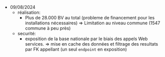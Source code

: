 - 09/08/2024
  - réalisation:
    - Plus de 28.000 BV au total (probleme de financement pour les installations nécessaires)
      => Limitation au niveau commune (1547 commune à peu près)
  - securité:
    - exposition de la base nationale par le biais des appels Web services.
      => mise en cache des données et filtrage des resultats par FK appellant (un seul `endpoint` en exposition)

